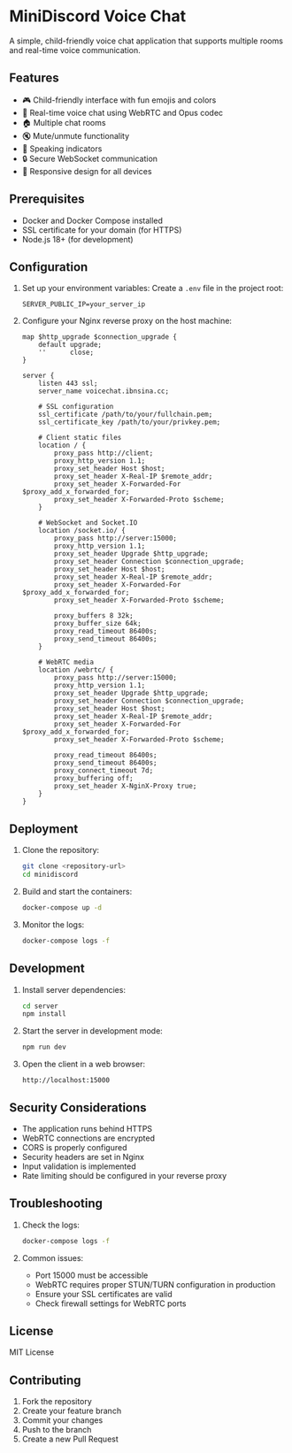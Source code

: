 # MiniDiscord Voice Chat

A simple, child-friendly voice chat application that supports multiple rooms and real-time voice communication.

## Features

- 🎮 Child-friendly interface with fun emojis and colors
- 🎤 Real-time voice chat using WebRTC and Opus codec
- 🏠 Multiple chat rooms
- 🔇 Mute/unmute functionality
- 💬 Speaking indicators
- 🔒 Secure WebSocket communication
- 📱 Responsive design for all devices

## Prerequisites

- Docker and Docker Compose installed
- SSL certificate for your domain (for HTTPS)
- Node.js 18+ (for development)

## Configuration

1. Set up your environment variables:
   Create a `.env` file in the project root:
   ```env
   SERVER_PUBLIC_IP=your_server_ip
   ```

2. Configure your Nginx reverse proxy on the host machine:
   ```nginx
   map $http_upgrade $connection_upgrade {
       default upgrade;
       ''      close;
   }

   server {
       listen 443 ssl;
       server_name voicechat.ibnsina.cc;

       # SSL configuration
       ssl_certificate /path/to/your/fullchain.pem;
       ssl_certificate_key /path/to/your/privkey.pem;

       # Client static files
       location / {
           proxy_pass http://client;
           proxy_http_version 1.1;
           proxy_set_header Host $host;
           proxy_set_header X-Real-IP $remote_addr;
           proxy_set_header X-Forwarded-For $proxy_add_x_forwarded_for;
           proxy_set_header X-Forwarded-Proto $scheme;
       }

       # WebSocket and Socket.IO
       location /socket.io/ {
           proxy_pass http://server:15000;
           proxy_http_version 1.1;
           proxy_set_header Upgrade $http_upgrade;
           proxy_set_header Connection $connection_upgrade;
           proxy_set_header Host $host;
           proxy_set_header X-Real-IP $remote_addr;
           proxy_set_header X-Forwarded-For $proxy_add_x_forwarded_for;
           proxy_set_header X-Forwarded-Proto $scheme;

           proxy_buffers 8 32k;
           proxy_buffer_size 64k;
           proxy_read_timeout 86400s;
           proxy_send_timeout 86400s;
       }

       # WebRTC media
       location /webrtc/ {
           proxy_pass http://server:15000;
           proxy_http_version 1.1;
           proxy_set_header Upgrade $http_upgrade;
           proxy_set_header Connection $connection_upgrade;
           proxy_set_header Host $host;
           proxy_set_header X-Real-IP $remote_addr;
           proxy_set_header X-Forwarded-For $proxy_add_x_forwarded_for;
           proxy_set_header X-Forwarded-Proto $scheme;

           proxy_read_timeout 86400s;
           proxy_send_timeout 86400s;
           proxy_connect_timeout 7d;
           proxy_buffering off;
           proxy_set_header X-NginX-Proxy true;
       }
   }
   ```

## Deployment

1. Clone the repository:
   ```bash
   git clone <repository-url>
   cd minidiscord
   ```

2. Build and start the containers:
   ```bash
   docker-compose up -d
   ```

3. Monitor the logs:
   ```bash
   docker-compose logs -f
   ```

## Development

1. Install server dependencies:
   ```bash
   cd server
   npm install
   ```

2. Start the server in development mode:
   ```bash
   npm run dev
   ```

3. Open the client in a web browser:
   ```
   http://localhost:15000
   ```

## Security Considerations

- The application runs behind HTTPS
- WebRTC connections are encrypted
- CORS is properly configured
- Security headers are set in Nginx
- Input validation is implemented
- Rate limiting should be configured in your reverse proxy

## Troubleshooting

1. Check the logs:
   ```bash
   docker-compose logs -f
   ```

2. Common issues:
   - Port 15000 must be accessible
   - WebRTC requires proper STUN/TURN configuration in production
   - Ensure your SSL certificates are valid
   - Check firewall settings for WebRTC ports

## License

MIT License

## Contributing

1. Fork the repository
2. Create your feature branch
3. Commit your changes
4. Push to the branch
5. Create a new Pull Request
